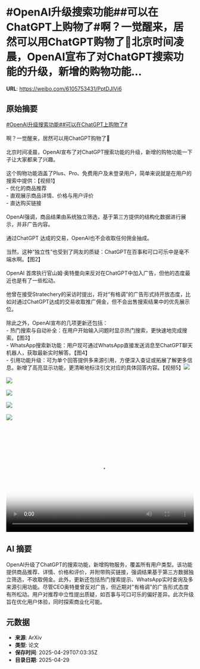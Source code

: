# #OpenAI升级搜索功能##可以在ChatGPT上购物了#啊？一觉醒来，居然可以用ChatGPT购物了🤯北京时间凌晨，OpenAI宣布了对ChatGPT搜索功能的升级，新增的购物功能...

**URL**: https://weibo.com/6105753431/PptDJlVi6

## 原始摘要

<a href="https://m.weibo.cn/search?containerid=231522type%3D1%26t%3D10%26q%3D%23OpenAI%E5%8D%87%E7%BA%A7%E6%90%9C%E7%B4%A2%E5%8A%9F%E8%83%BD%23&amp;extparam=%23OpenAI%E5%8D%87%E7%BA%A7%E6%90%9C%E7%B4%A2%E5%8A%9F%E8%83%BD%23" data-hide=""><span class="surl-text">#OpenAI升级搜索功能#</span></a><a href="https://m.weibo.cn/search?containerid=231522type%3D1%26t%3D10%26q%3D%23%E5%8F%AF%E4%BB%A5%E5%9C%A8ChatGPT%E4%B8%8A%E8%B4%AD%E7%89%A9%E4%BA%86%23&amp;extparam=%23%E5%8F%AF%E4%BB%A5%E5%9C%A8ChatGPT%E4%B8%8A%E8%B4%AD%E7%89%A9%E4%BA%86%23" data-hide=""><span class="surl-text">#可以在ChatGPT上购物了#</span></a><br><br>啊？一觉醒来，居然可以用ChatGPT购物了🤯<br><br>北京时间凌晨，OpenAI宣布了对ChatGPT搜索功能的升级，新增的购物功能一下子让大家都来了兴趣。<br><br>这个购物功能涵盖了Plus、Pro、免费用户及未登录用户，简单来说就是在用户的搜索中提供：【视频1】<br>- 优化的商品推荐<br>- 直观展示商品详情、价格与用户评价<br>- 直达购买链接<br><br>OpenAI强调，商品结果由系统独立筛选，基于第三方提供的结构化数据进行展示，并非广告内容。<br><br>通过ChatGPT 达成的交易，OpenAI也不会收取任何佣金抽成。<br><br>当然，这种“独立性”也受到了网友的质疑：ChatGPT在百事和可口可乐中是毫不端水啊。【图2】<br><br>OpenAI 首席执行官山姆·奥特曼向来反对在ChatGPT中加入广告，但他的态度最近也是有了一些松动。<br><br>他曾在接受Stratechery的采访时提出，将对“有格调”的广告形式持开放态度，比如对通过ChatGPT达成的交易收取推广佣金，但不会出售搜索结果中的优先展示位。<br><br>除此之外，OpenAI宣布的几项更新还包括：<br>- 热门搜索与自动补全：在用户开始输入问题时显示热门搜索，更快速地完成搜索。【图3】<br>- WhatsApp搜索新功能：用户现可通过WhatsApp直接发送消息至ChatGPT聊天机器人，获取最新实时解答。【图4】<br>- 引用功能升级：可为单个回答提供多来源引用，方便深入查证或拓展了解更多信息。新增了高亮显示功能，更清晰地标注引文对应的具体回答内容。【视频5】<img style="" src="https://tvax1.sinaimg.cn/large/006Fd7o3ly1i0xhrv6pa0j30zk0k0mx3.jpg" referrerpolicy="no-referrer"><br><br><img style="" src="https://tvax4.sinaimg.cn/large/006Fd7o3gy1i0xhodq0xxj318u14sn1q.jpg" referrerpolicy="no-referrer"><br><br><img style="" src="https://tvax2.sinaimg.cn/large/006Fd7o3gy1i0xhpo7obbj32yo1o0tef.jpg" referrerpolicy="no-referrer"><br><br><img style="" src="https://tvax1.sinaimg.cn/large/006Fd7o3gy1i0xhpri3e4j32yo1o0akd.jpg" referrerpolicy="no-referrer"><br><br><img style="" src="https://tvax4.sinaimg.cn/large/006Fd7o3ly1i0xhrvrwvyj31hc0u074c.jpg" referrerpolicy="no-referrer"><br><br><br clear="both"><div style="clear: both"></div><video controls="controls" poster="https://tvax3.sinaimg.cn/orj480/006Fd7o3ly1i0xhrv98xkj30zk0k0mx3.jpg" style="width: 100%"><source src="https://f.video.weibocdn.com/o0/U6DD4muVlx08nQziLOfe010412006cLX0E010.mp4?label=mp4_720p&amp;template=1280x720.25.0&amp;ori=0&amp;ps=1CwnkDw1GXwCQx&amp;Expires=1745913751&amp;ssig=H6PfDWSThs&amp;KID=unistore,video"><source src="https://f.video.weibocdn.com/o0/UIYuDADMlx08nQzipk9G010412002IlD0E010.mp4?label=mp4_hd&amp;template=852x480.25.0&amp;ori=0&amp;ps=1CwnkDw1GXwCQx&amp;Expires=1745913751&amp;ssig=FcPgZ293xJ&amp;KID=unistore,video"><source src="https://f.video.weibocdn.com/o0/gGFFmNPelx08nQziuJDi010412001C4U0E010.mp4?label=mp4_ld&amp;template=640x360.25.0&amp;ori=0&amp;ps=1CwnkDw1GXwCQx&amp;Expires=1745913751&amp;ssig=pMJtpXXbnH&amp;KID=unistore,video"><p>视频无法显示，请前往<a href="https://video.weibo.com/show?fid=1034%3A5160720481058865" target="_blank" rel="noopener noreferrer">微博视频</a>观看。</p></video>

## AI 摘要

OpenAI升级了ChatGPT的搜索功能，新增购物服务，覆盖所有用户类型。该功能提供商品推荐、详情、价格和评价，并附带购买链接，强调结果基于第三方数据独立筛选，不收取佣金。此外，更新还包括热门搜索提示、WhatsApp实时查询及多来源引用功能。尽管CEO奥特曼曾反对广告，但近期对"有格调"的广告形式态度有所松动。用户对推荐中立性提出质疑，如百事与可口可乐的偏好差异。此次升级旨在优化用户体验，同时探索商业化可能。

## 元数据

- **来源**: ArXiv
- **类型**: 论文
- **保存时间**: 2025-04-29T07:03:35Z
- **目录日期**: 2025-04-29
